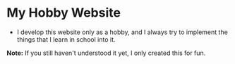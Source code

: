 # My Hobby Website
* I develop this website only as a hobby, and I always try to implement the things that I learn in school into it.

**Note:** If you still haven't understood it yet, I only created this for fun.
